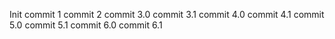 Init
commit 1
commit 2
commit 3.0
commit 3.1
commit 4.0
commit 4.1
commit 5.0
commit 5.1
commit 6.0
commit 6.1
